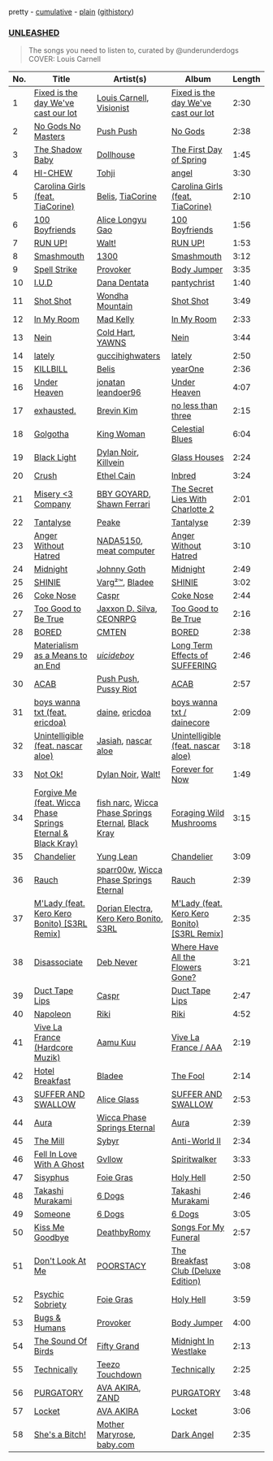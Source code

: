 pretty - [cumulative](/playlists/cumulative/UNLEASHED.md) - [plain](/playlists/plain/2Ai8BlC1EeJjNsbmrdxhlU) ([githistory](https://github.githistory.xyz/tg-z/spotify-playlist-archive/blob/main/playlists/plain/2Ai8BlC1EeJjNsbmrdxhlU))

### [UNLEASHED](https://open.spotify.com/playlist/2Ai8BlC1EeJjNsbmrdxhlU)

> The songs you need to listen to, curated by @underunderdogs COVER: Louis Carnell

| No. | Title | Artist(s) | Album | Length |
|---|---|---|---|---|
| 1 | [Fixed is the day We've cast our lot](https://open.spotify.com/track/6jB4mEpjNL1cgsN9dzdf5u) | [Louis Carnell](https://open.spotify.com/artist/4qCmhUVU5FypJEFPWYxpvJ), [Visionist](https://open.spotify.com/artist/7FnYYWkKnxLYQEYRz6dptV) | [Fixed is the day We've cast our lot](https://open.spotify.com/album/2PChuNZzewqkfN9JiUA5NW) | 2:30 |
| 2 | [No Gods No Masters](https://open.spotify.com/track/4t0AfbR2I44C7b1hjy7yXW) | [Push Push](https://open.spotify.com/artist/2U6tKVDkCk3vHLXQcg3ooI) | [No Gods](https://open.spotify.com/album/00xaGUsaHu2MGEwwMYFOoH) | 2:38 |
| 3 | [The Shadow Baby](https://open.spotify.com/track/76EigyQfFaohDPZwArHI2f) | [Dollhouse](https://open.spotify.com/artist/5GrG4cI4L5mGTPSX1P8hL2) | [The First Day of Spring](https://open.spotify.com/album/2zaOTGkiMFL83OJrm38CI0) | 1:45 |
| 4 | [HI-CHEW](https://open.spotify.com/track/4avmSsmHHbDz9SWGJGfcgv) | [Tohji](https://open.spotify.com/artist/7j7kL8K4GE1z5Cdxl7ucBF) | [angel](https://open.spotify.com/album/38ZLf079fwYlHPx6JL0cHu) | 3:30 |
| 5 | [Carolina Girls (feat. TiaCorine)](https://open.spotify.com/track/2dSjk7noXUAAAgzf9QkGyg) | [Belis](https://open.spotify.com/artist/6j6e89Rb6ghGgLduAOpxkD), [TiaCorine](https://open.spotify.com/artist/39i5B6umzWzkfMe12JrMwW) | [Carolina Girls (feat. TiaCorine)](https://open.spotify.com/album/2jM3JnPPgKvh55Wjd7KHU6) | 2:10 |
| 6 | [100 Boyfriends](https://open.spotify.com/track/4bIYlBqq2HGHTvLqV9E1f8) | [Alice Longyu Gao](https://open.spotify.com/artist/5HvKzBgj4yphQfBJjBJrhL) | [100 Boyfriends](https://open.spotify.com/album/2AkGZOaHrukP5ei60z8Lqi) | 1:56 |
| 7 | [RUN UP!](https://open.spotify.com/track/5dQB4SNGA13vVYsfGtvTmR) | [Walt!](https://open.spotify.com/artist/0Kz9QTJJdMJRkqEToaPSbA) | [RUN UP!](https://open.spotify.com/album/3RRMLLhljnm2gSgTAwKp9x) | 1:53 |
| 8 | [Smashmouth](https://open.spotify.com/track/4cHSvShogdjsAdT50ysxds) | [1300](https://open.spotify.com/artist/34dKvFZNwGaM0NMDtZaJ0P) | [Smashmouth](https://open.spotify.com/album/5r27LuZamggikuwdMeKpuQ) | 3:12 |
| 9 | [Spell Strike](https://open.spotify.com/track/3qb6cYiJnw9uTLwWrBpT7D) | [Provoker](https://open.spotify.com/artist/62s5q1tm3UAcRnbGY9CCI9) | [Body Jumper](https://open.spotify.com/album/7A5DR85t7aah8LkyyewTYR) | 3:35 |
| 10 | [I.U.D](https://open.spotify.com/track/42zXbDCkyHmFCuWspDLvKi) | [Dana Dentata](https://open.spotify.com/artist/1QiXZr91PL7BG5jT7j14uB) | [pantychrist](https://open.spotify.com/album/0Gji77UOi0Y8AD2x4aeCbi) | 1:40 |
| 11 | [Shot Shot](https://open.spotify.com/track/0159g8qqjNYGe2S6emva6j) | [Wondha Mountain](https://open.spotify.com/artist/7MVO9IthVNDLnuQz5SBn75) | [Shot Shot](https://open.spotify.com/album/45R9pYfKApQIHCWAPuBDO1) | 3:49 |
| 12 | [In My Room](https://open.spotify.com/track/0b5sHogfwEpTfgK6eVNRPQ) | [Mad Kelly](https://open.spotify.com/artist/6ztTQK1luCxwidQqZuFhJj) | [In My Room](https://open.spotify.com/album/1qDDuf6HyEubHRaPQqsPuP) | 2:33 |
| 13 | [Nein](https://open.spotify.com/track/6Nh9Nug8vYYoqyQRcSVPHG) | [Cold Hart](https://open.spotify.com/artist/1fsCfvdiomqjKJFR6xI8e4), [YAWNS](https://open.spotify.com/artist/7v2lRIAhCsWVstXkyATQHD) | [Nein](https://open.spotify.com/album/0K6YYfkzze26se5MTJ3MyX) | 3:44 |
| 14 | [lately](https://open.spotify.com/track/5SKILKDVLHR7bFHTrmWPYD) | [guccihighwaters](https://open.spotify.com/artist/7EIOmfcBRSR63ZaUptkD09) | [lately](https://open.spotify.com/album/18aDjyYN453JCaWuliyxuP) | 2:50 |
| 15 | [KILLBILL](https://open.spotify.com/track/40VnwwbCAVfn8lZJQsyAR5) | [Belis](https://open.spotify.com/artist/6j6e89Rb6ghGgLduAOpxkD) | [yearOne](https://open.spotify.com/album/3ugl2jPGj4el2Mohb9OuUL) | 2:36 |
| 16 | [Under Heaven](https://open.spotify.com/track/6BjY7Hyus3KS77QKCV4ioQ) | [jonatan leandoer96](https://open.spotify.com/artist/5tPS5f7Gu3SaJQusdkehtE) | [Under Heaven](https://open.spotify.com/album/6P8wXk9USJ43LBczY0Sjo1) | 4:07 |
| 17 | [exhausted.](https://open.spotify.com/track/5xUFYeIRU2WBRnoIoP2Y11) | [Brevin Kim](https://open.spotify.com/artist/7lU8Gtn7moZmPqqu4oPkEh) | [no less than three](https://open.spotify.com/album/6IVlAGPFIsxvAG4gSYpJlx) | 2:15 |
| 18 | [Golgotha](https://open.spotify.com/track/6Zz3P1xkUVeoL3yDo35sLy) | [King Woman](https://open.spotify.com/artist/4C20AUsp5T2VNHmzSTSzYn) | [Celestial Blues](https://open.spotify.com/album/3OKcePcXMmswbp5BOKIMWH) | 6:04 |
| 19 | [Black Light](https://open.spotify.com/track/14PwqYvr1BqmXMgHUuJTT2) | [Dylan Noir](https://open.spotify.com/artist/0ywDo0XSL2GPYHVetkPMsy), [Killvein](https://open.spotify.com/artist/06cney6NeBMfbrB6l4qAwJ) | [Glass Houses](https://open.spotify.com/album/4rYkaCrA4lECzcf0jO0eRK) | 2:24 |
| 20 | [Crush](https://open.spotify.com/track/2O1bAhJCHW0E3uuoWzRrGi) | [Ethel Cain](https://open.spotify.com/artist/0avMDS4HyoCEP6RqZJWpY2) | [Inbred](https://open.spotify.com/album/1Q4UcRCYPn6u0pNHioOYjs) | 3:24 |
| 21 | [Misery <3 Company](https://open.spotify.com/track/6oeQyMkl1DdD53H0KNmKWa) | [BBY GOYARD](https://open.spotify.com/artist/3V5tndgREjXGlJZEvYl3Xs), [Shawn Ferrari](https://open.spotify.com/artist/4osHRrMxbQUSXW8W7BGQf0) | [The Secret Lies With Charlotte 2](https://open.spotify.com/album/0ySja2honJtHTZxfajpWu3) | 2:01 |
| 22 | [Tantalyse](https://open.spotify.com/track/7r5GQXOBUzL0od5dO8KhL4) | [Peake](https://open.spotify.com/artist/0soB1KCkKWNzoj6UQCsacI) | [Tantalyse](https://open.spotify.com/album/52eN7xTEo4j0WEcyodOumh) | 2:39 |
| 23 | [Anger Without Hatred](https://open.spotify.com/track/0BESQPaMQfuUHkeVXTQDnG) | [NADA5150](https://open.spotify.com/artist/1ctDljMUTP9iZliFD2TyMK), [meat computer](https://open.spotify.com/artist/6Ja5vovC8uyXab94Rzj8cC) | [Anger Without Hatred](https://open.spotify.com/album/29krHxRyzRSZtMu8wE5lrW) | 3:10 |
| 24 | [Midnight](https://open.spotify.com/track/5xwvMTiZAUk65rMm6VwMAC) | [Johnny Goth](https://open.spotify.com/artist/1ejkQAcOu9cl7kEbZ3Nb8b) | [Midnight](https://open.spotify.com/album/1jEjYDqLdFLND4pdzEQ65q) | 2:49 |
| 25 | [SHINIE](https://open.spotify.com/track/5yFN02Cfksk2iADPofGNIy) | [Varg²™](https://open.spotify.com/artist/4g2EfgpanE2Z9LG1nQ9zNy), [Bladee](https://open.spotify.com/artist/2xvtxDNInKDV4AvGmjw6d1) | [SHINIE](https://open.spotify.com/album/7HZ2m8cTl4Ozs3bR6msXPR) | 3:02 |
| 26 | [Coke Nose](https://open.spotify.com/track/6Y9ZB2eeYmbEYm7XifqTcg) | [Caspr](https://open.spotify.com/artist/6yZgSbQMnAFpQRgv7EMRzZ) | [Coke Nose](https://open.spotify.com/album/5oWj59uOrqYDxfChyrlRM6) | 2:44 |
| 27 | [Too Good to Be True](https://open.spotify.com/track/3lfYzBWtJPEDRQRqfiPsuT) | [Jaxxon D. Silva](https://open.spotify.com/artist/2xyB69da0CCHYgs9WUgFr1), [CEONRPG](https://open.spotify.com/artist/1AzRNHVkRZxVW4KqCYzpsU) | [Too Good to Be True](https://open.spotify.com/album/5JlHqD5srkpZXhLvvLzhSy) | 2:16 |
| 28 | [BORED](https://open.spotify.com/track/6mgIs02h3j7dWaBhqNWEtl) | [CMTEN](https://open.spotify.com/artist/3ReVTyprRfKmKquryr9UeA) | [BORED](https://open.spotify.com/album/69nksfTC6MkuZo23KnquWt) | 2:38 |
| 29 | [Materialism as a Means to an End](https://open.spotify.com/track/5xrH7dVah85mTEr4jgT1mu) | [$uicideboy$](https://open.spotify.com/artist/1VPmR4DJC1PlOtd0IADAO0) | [Long Term Effects of SUFFERING](https://open.spotify.com/album/3dgsCZMswt6TWbsKcMgoO2) | 2:46 |
| 30 | [ACAB](https://open.spotify.com/track/3VkVovQ0qkA9bgBPs7W1fM) | [Push Push](https://open.spotify.com/artist/2U6tKVDkCk3vHLXQcg3ooI), [Pussy Riot](https://open.spotify.com/artist/2hThsqaVEAWhWPBXnaOfB9) | [ACAB](https://open.spotify.com/album/7fBvCvwUN9cFvrCQsjsYzK) | 2:57 |
| 31 | [boys wanna txt (feat. ericdoa)](https://open.spotify.com/track/1rBmdfaSnEQF92MWsZNUP5) | [daine](https://open.spotify.com/artist/4lyCoxLN0aW7nJy5rec0tG), [ericdoa](https://open.spotify.com/artist/4hR6Bm9YYtktXzjmKhb1Cn) | [boys wanna txt / dainecore](https://open.spotify.com/album/0SUFUWm7zfVIG3mQpPuO4D) | 2:09 |
| 32 | [Unintelligible (feat. nascar aloe)](https://open.spotify.com/track/2EoLNZxZe2JgeD5uf2Hjni) | [Jasiah](https://open.spotify.com/artist/7502fDxg339jvGV08Jd4R0), [nascar aloe](https://open.spotify.com/artist/03LEDukdM723NRLz4UXeNv) | [Unintelligible (feat. nascar aloe)](https://open.spotify.com/album/5i9M2Vg45g3db9DjhTc61Y) | 3:18 |
| 33 | [Not Ok!](https://open.spotify.com/track/77TeyyFFhwbLUNqzkTDyAw) | [Dylan Noir](https://open.spotify.com/artist/0ywDo0XSL2GPYHVetkPMsy), [Walt!](https://open.spotify.com/artist/3Xru71WNJapmFBsE8Op5Ux) | [Forever for Now](https://open.spotify.com/album/3Hpe73rupqZqTXj35Z8C2R) | 1:49 |
| 34 | [Forgive Me (feat. Wicca Phase Springs Eternal & Black Kray)](https://open.spotify.com/track/1rfBvTp2vd1V903NL5Aybm) | [fish narc](https://open.spotify.com/artist/1IxZyCzEKTCm8z7gSgyfTU), [Wicca Phase Springs Eternal](https://open.spotify.com/artist/70AkqfU43ou9hFxJZTDt7A), [Black Kray](https://open.spotify.com/artist/7EmyqxxYZltYLKFk9sAHzM) | [Foraging Wild Mushrooms](https://open.spotify.com/album/7nPS7mPt8zjYbVBTsDpG94) | 3:15 |
| 35 | [Chandelier](https://open.spotify.com/track/5H8jHmABa01Y7RSL8tejgh) | [Yung Lean](https://open.spotify.com/artist/67lytN32YpUxiSeWlKfHJ3) | [Chandelier](https://open.spotify.com/album/5KFOZx4trm0m4BPQ2HzrZ1) | 3:09 |
| 36 | [Rauch](https://open.spotify.com/track/52AoRTmnsrwbGZQc7zD6MM) | [sparr00w](https://open.spotify.com/artist/4h9EUBK0jJRaDBBGQbyqJS), [Wicca Phase Springs Eternal](https://open.spotify.com/artist/70AkqfU43ou9hFxJZTDt7A) | [Rauch](https://open.spotify.com/album/6xHEAyfEJ500Nh6LKh0atq) | 2:39 |
| 37 | [M'Lady (feat. Kero Kero Bonito) [S3RL Remix]](https://open.spotify.com/track/327Y6xTmonBO9FY01ZKuti) | [Dorian Electra](https://open.spotify.com/artist/202HZzqKvPsMHcbwnDZx7u), [Kero Kero Bonito](https://open.spotify.com/artist/6OqhFYFJDnBBHas02HopPT), [S3RL](https://open.spotify.com/artist/11aa081aKYUzmeFm0yHdT2) | [M'Lady (feat. Kero Kero Bonito) [S3RL Remix]](https://open.spotify.com/album/21uV6Pz6uv2LTdDRt81WB2) | 2:35 |
| 38 | [Disassociate](https://open.spotify.com/track/048XKTNqohTNP6C5ny0W0c) | [Deb Never](https://open.spotify.com/artist/55EarwWraRQY9diMo9Oeul) | [Where Have All the Flowers Gone?](https://open.spotify.com/album/39JWmffb0CchVAr9AMyY7I) | 3:21 |
| 39 | [Duct Tape Lips](https://open.spotify.com/track/1CSohYbqNK5ocN3ibvDlkf) | [Caspr](https://open.spotify.com/artist/6yZgSbQMnAFpQRgv7EMRzZ) | [Duct Tape Lips](https://open.spotify.com/album/0Jo9yhXyNn8cSylX2xTPdf) | 2:47 |
| 40 | [Napoleon](https://open.spotify.com/track/3STdUdbZVPHIMFs27Uc4Cn) | [Riki](https://open.spotify.com/artist/2ZKV0fn29TwN5movYoesj7) | [Riki](https://open.spotify.com/album/6TIk4aw4QLGynYDLH94jJj) | 4:52 |
| 41 | [Vive La France (Hardcore Muzik)](https://open.spotify.com/track/4lCYIG1IFOb3Jy7e3IP4sV) | [Aamu Kuu](https://open.spotify.com/artist/6hw0LgE65KEUBDm1udBku2) | [Vive La France / AAA](https://open.spotify.com/album/7nQNsmTfwOIrt2Dg8F1TIp) | 2:19 |
| 42 | [Hotel Breakfast](https://open.spotify.com/track/1zoTGEJRVGu0XP7aC9LF0t) | [Bladee](https://open.spotify.com/artist/2xvtxDNInKDV4AvGmjw6d1) | [The Fool](https://open.spotify.com/album/2WEWkTfh6gj1oi63K5cFQS) | 2:14 |
| 43 | [SUFFER AND SWALLOW](https://open.spotify.com/track/6qMISRyMVgELHYGFYTbG0w) | [Alice Glass](https://open.spotify.com/artist/4ukk0IyB7vL97QirpOcNr3) | [SUFFER AND SWALLOW](https://open.spotify.com/album/4TqskMoWkMBAOho91KCTkI) | 2:53 |
| 44 | [Aura](https://open.spotify.com/track/5M76CVB7B34LNUYE86Ju2q) | [Wicca Phase Springs Eternal](https://open.spotify.com/artist/70AkqfU43ou9hFxJZTDt7A) | [Aura](https://open.spotify.com/album/2zIhLFTPKA3l7fI39dKBJi) | 2:39 |
| 45 | [The Mill](https://open.spotify.com/track/1hw43ZoKitkFcaJ059UthQ) | [Sybyr](https://open.spotify.com/artist/4WVDlzQCHAIWzBP5iZwuOJ) | [Anti-World II](https://open.spotify.com/album/7c0EklvgtR9i4mmQvpUtfj) | 2:34 |
| 46 | [Fell In Love With A Ghost](https://open.spotify.com/track/43UuvI19JzwPN40ieq366X) | [Gvllow](https://open.spotify.com/artist/69a2ovTpqzQrzthSkARvGn) | [Spiritwalker](https://open.spotify.com/album/2qYf0HDgao5Opn4eO5cq5b) | 3:33 |
| 47 | [Sisyphus](https://open.spotify.com/track/1jZ9HSgbcyx27IlKycRI8z) | [Foie Gras](https://open.spotify.com/artist/0jWdvAPtnfFTKZz1XvBWIi) | [Holy Hell](https://open.spotify.com/album/15k7fjwY0HtPiyYNrA7Hrh) | 2:50 |
| 48 | [Takashi Murakami](https://open.spotify.com/track/3mFFwNosfKgS53WNEpYzRH) | [6 Dogs](https://open.spotify.com/artist/3Ps6le7tj5BdNtdnfNgTU4) | [Takashi Murakami](https://open.spotify.com/album/2MHbOI8k5VJFw19bSUcbDQ) | 2:46 |
| 49 | [Someone](https://open.spotify.com/track/35Snx1H03o0t9VrPQcrjnu) | [6 Dogs](https://open.spotify.com/artist/3Ps6le7tj5BdNtdnfNgTU4) | [6 Dogs](https://open.spotify.com/album/7MoQNK5aaepVd9ERN1bytY) | 3:05 |
| 50 | [Kiss Me Goodbye](https://open.spotify.com/track/15NmSs4o5b1KLOu12MODdw) | [DeathbyRomy](https://open.spotify.com/artist/7aWpPjjgItUnXljFxYYKZI) | [Songs For My Funeral](https://open.spotify.com/album/4SmLiMThmp5f4dCTOsIguj) | 2:57 |
| 51 | [Don't Look At Me](https://open.spotify.com/track/5hQZDntIU1PbXhmH94kZoM) | [POORSTACY](https://open.spotify.com/artist/7vSY9HEreOqb1Llar3UC38) | [The Breakfast Club (Deluxe Edition)](https://open.spotify.com/album/2TdlMuVGZfRMgPvB467tu2) | 3:08 |
| 52 | [Psychic Sobriety](https://open.spotify.com/track/0zILzTgNI7TVsv6juyTZkx) | [Foie Gras](https://open.spotify.com/artist/0jWdvAPtnfFTKZz1XvBWIi) | [Holy Hell](https://open.spotify.com/album/15k7fjwY0HtPiyYNrA7Hrh) | 3:59 |
| 53 | [Bugs & Humans](https://open.spotify.com/track/1Z038CLvZwK1YL5tjPZCRC) | [Provoker](https://open.spotify.com/artist/62s5q1tm3UAcRnbGY9CCI9) | [Body Jumper](https://open.spotify.com/album/7A5DR85t7aah8LkyyewTYR) | 4:00 |
| 54 | [The Sound Of Birds](https://open.spotify.com/track/3yGdXJjj644AdY0Q72fOlg) | [Fifty Grand](https://open.spotify.com/artist/6XVOloBtqazlT9fufDyyZV) | [Midnight In Westlake](https://open.spotify.com/album/1zTIuLgNK37ZpOhwQ9ZK9U) | 2:13 |
| 55 | [Technically](https://open.spotify.com/track/3cRJJrseMqnpMolWPIXT44) | [Teezo Touchdown](https://open.spotify.com/artist/0fGcIStdT1OpFFhOC7Wp36) | [Technically](https://open.spotify.com/album/5AcRrIngUbjU5OGTvwPx3T) | 2:25 |
| 56 | [PURGATORY](https://open.spotify.com/track/0da359GWioYEG628VtWHmA) | [AVA AKIRA](https://open.spotify.com/artist/1jg5LFnnLAIEbTc6rb9bgn), [ZAND](https://open.spotify.com/artist/0zCrrgklotTrkkJDNUAury) | [PURGATORY](https://open.spotify.com/album/62V6xIUnKmVZBk0MDKy8TV) | 3:48 |
| 57 | [Locket](https://open.spotify.com/track/1JZSHuJnzDZZCy1gPr6tNP) | [AVA AKIRA](https://open.spotify.com/artist/1jg5LFnnLAIEbTc6rb9bgn) | [Locket](https://open.spotify.com/album/2e3QYv9joO3mspQ3LesKa2) | 3:06 |
| 58 | [She's a Bitch!](https://open.spotify.com/track/1mn63mNZslBGDbI7dKLsfQ) | [Mother Maryrose](https://open.spotify.com/artist/2nCvXCwODRmVexITlXalio), [baby.com](https://open.spotify.com/artist/4BGzGgdQdM6q3yCb6cNnzZ) | [Dark Angel](https://open.spotify.com/album/3rxXoy29Y5OnuqPSfUgjij) | 2:35 |